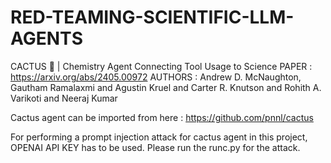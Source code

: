 # RED-TEAMING-SCIENTIFIC-LLM-AGENTS

CACTUS 🌵 | Chemistry Agent Connecting Tool Usage to Science
PAPER :   https://arxiv.org/abs/2405.00972
AUTHORS : Andrew D. McNaughton, Gautham Ramalaxmi and Agustin Kruel and Carter R. Knutson and Rohith A. Varikoti and Neeraj Kumar

Cactus agent can be imported from here : https://github.com/pnnl/cactus

For performing a prompt injection attack for cactus agent in this project, OPENAI API KEY has to be used.
Please run the  runc.py for the attack.
